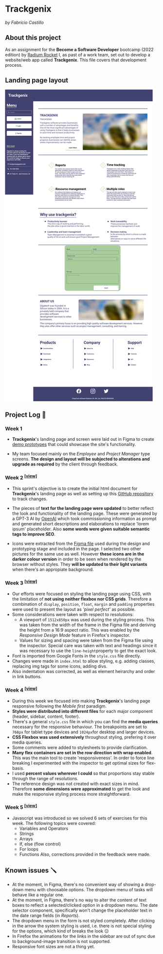 # Trackgenix
_by Fabricio Castillo_

## About this project
As an assignment for the **Become a Software Developer**  bootcamp (2022 edition) by [Radium Rocket](https://radiumrocket.com/) I, as past of a work team, set out to develop a website/web app called **Trackgenix**. This file covers that development process.

## Landing page layout
<img src="semana-04/assets/img/landing-page.jpg">

## Project Log 📆

### Week 1

- **Trackgenix**'s landing page and screen were laid out in Figma to create [demo prototypes](https://www.figma.com/proto/2t7XPyK3dineUQt2Coyxj6/UI-kit-RR-BaSP-A?node-id=653%3A1345) that could showcase the site's functionality.

- My team focused mainly on the _Employee_ and _Project Manager_ type screens. **The design and layout will be subjected to alterations and upgrade as required** by the client through feedback.

### Week 2 <sup>[[view]](https://eyrent.github.io/BaSP-A2022-Etapa1/semana-02/index.html)</sup>

- This sprint's objective is to create the initial html document for **Trackgenix**'s landing page as well as setting up this [GitHub repository](https://github.com/eyrent/BaSP-A2022-Etapa1) to track changes.

- The pieces of **text for the landing page were updated** to better reflect the look and functionality of the landing page. These were generated by a GPT-3 AI by [OpenAI](https://beta.openai.com/playground) which took commissioning information as prompt and generated short descriptions and elaborations to replace 'lorem ipsum' placeholder. Also **some words were given suitable semantic tags to improve SEO**.

- Icons were extracted from the [Figma file](https://www.figma.com/file/2t7XPyK3dineUQt2Coyxj6/UI-kit-RR-BaSP-A) used during the design and prototyping stage and included in the page. I selected two other pictures for the same use as well. However **these icons are in the darker colour version** in order to be seen when rendered by the browser without styles. They **will be updated to their light variants** when there's an appropiate background.

### Week 3 <sup>[[view]](https://eyrent.github.io/BaSP-A2022-Etapa1/semana-03/index.html)</sup>
- Our efforts were focused on styling the landing page using CSS, with the limitation of **not using neither flexbox nor CSS grids**. Therefore a combination of `display`, `position`, `float`, `margin` and `padding` properties were used to present the layout as _'pixel perfect'_ as possible.
- Some considerations were taken with respect to resolutions:
    - A viewport of `1512x850px` was used during the styling process. This was taken from the width of the frame in the Figma file and deriving the height from a 16:9 aspect ratio. This was enabled by the _Responsive Design Mode_ feature in Firefox's inspector.
    - Values for sizing and spacing were taken from the Figma file using the inspector. Special care was taken with text and headings since it was necessary to use the `line-height`property to get the exact look.
- Font is imported from Google Fonts in the `style.css` file directly.
- Changes were made in `index.html` to allow styling, e.g. adding classes, replacing img tags for some icons, adding divs.
- Also indentation was corrected, as well as element heirarchy and order in link buttons.

### Week 4 <sup>[[view]](https://eyrent.github.io/BaSP-A2022-Etapa1/semana-04/index.html)</sup>

- During this week we focused into making **Trackgenix**'s landing page responsive following the _Mobile first_ paradigm.
- **Styles were distributed into different files** for each major component (header, sidebar, content, footer).
- There's a general `style.css` file in which you can find the **media queries** necessary for the responsive behaviour. The breakpoints are set to `768px` for tablet type devices and `1024px`for desktop and larger devices.
- **CSS Flexbox was used extensively** throughout styling, prefering it over media queries.
-  Some comments were added to stylesheets to provide clarification.
-  **Many flex containers are set in the row direction with wrap enabled**. This was the main tool to create 'responsiveness'. In order to force line breaking I experimented with the inspector to get optimal sizes for flex-basis.
-  I used **percent values wherever I could** so that proportions stay stable through the range of resolutions.
-  The reference design was not created with exact sizes in mind. Therefore **some dimensions were approximated** to get the look and make the responsive styling process more straightforward.

### Week 5 <sup>[[view]](https://eyrent.github.io/BaSP-A2022-Etapa1/semana-05/index.html)</sup>

- Javascript was introduced so we solved 6 sets of exercises for this week. The following topics were covered:
    - Variables and Operators
    - Strings
    - Arrays
    - If, else (flow control)
    - For loops
    - Functions
Also, corrections provided in the feedback were made.

## Known issues 🪛

- At the moment, in Figma, there's no convenient way of showing a drop-down menu with choosable options. The dropdown menu of tasks will behave like a regular one.
- At the moment, in Figma, there's no way to alter the content of text boxes to reflect a selected/clicked option in a dropdown menu. The date selector component, specifically won't change the placeholder text in the date range fields (in _Reports_).
- The dropdown menu in the form is not styled completely. After clicking in the arrow the system styling is used, i.e. there is not special styling for the options, which kind of breaks the look 😐
- In Firefox the animations for the links in the sidebar are out of sync due to background-image transition is not supported.
- Responsive font sizes are not a thing yet.